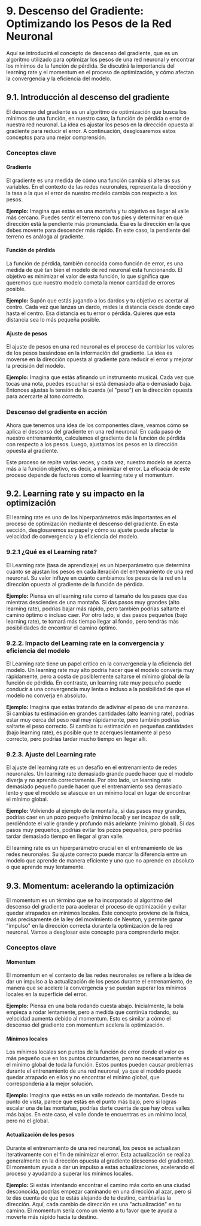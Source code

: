 # 9. Descenso del Gradiente: Optimizando los Pesos de la Red Neuronal
Aquí se introducirá el concepto de descenso del gradiente, que es un algoritmo utilizado para optimizar los pesos de una red neuronal y encontrar los mínimos de la función de pérdida. Se discutirá la importancia del learning rate y el momentum en el proceso de optimización, y cómo afectan la convergencia y la eficiencia del modelo.

## 9.1. Introducción al descenso del gradiente

El descenso del gradiente es un algoritmo de optimización que busca los mínimos de una función, en nuestro caso, la función de pérdida o error de nuestra red neuronal. La idea es ajustar los pesos en la dirección opuesta al gradiente para reducir el error. A continuación, desglosaremos estos conceptos para una mejor comprensión.

### Conceptos clave

#### Gradiente
El gradiente es una medida de cómo una función cambia si alteras sus variables. En el contexto de las redes neuronales, representa la dirección y la tasa a la que el error de nuestro modelo cambia con respecto a los pesos.

**Ejemplo:** Imagina que estás en una montaña y tu objetivo es llegar al valle más cercano. Puedes sentir el terreno con tus pies y determinar en qué dirección está la pendiente más pronunciada. Esa es la dirección en la que debes moverte para descender más rápido. En este caso, la pendiente del terreno es análoga al gradiente.

#### Función de pérdida
La función de pérdida, también conocida como función de error, es una medida de qué tan bien el modelo de red neuronal está funcionando. El objetivo es minimizar el valor de esta función, lo que significa que queremos que nuestro modelo cometa la menor cantidad de errores posible.

**Ejemplo:** Supón que estás jugando a los dardos y tu objetivo es acertar al centro. Cada vez que lanzas un dardo, mides la distancia desde donde cayó hasta el centro. Esa distancia es tu error o pérdida. Quieres que esta distancia sea lo más pequeña posible.

#### Ajuste de pesos
El ajuste de pesos en una red neuronal es el proceso de cambiar los valores de los pesos basándose en la información del gradiente. La idea es moverse en la dirección opuesta al gradiente para reducir el error y mejorar la precisión del modelo.

**Ejemplo:** Imagina que estás afinando un instrumento musical. Cada vez que tocas una nota, puedes escuchar si está demasiado alta o demasiado baja. Entonces ajustas la tensión de la cuerda (el "peso") en la dirección opuesta para acercarte al tono correcto.

### Descenso del gradiente en acción

Ahora que tenemos una idea de los componentes clave, veamos cómo se aplica el descenso del gradiente en una red neuronal. En cada paso de nuestro entrenamiento, calculamos el gradiente de la función de pérdida con respecto a los pesos. Luego, ajustamos los pesos en la dirección opuesta al gradiente.

Este proceso se repite varias veces, y cada vez, nuestro modelo se acerca más a la función objetivo, es decir, a minimizar el error. La eficacia de este proceso depende de factores como el learning rate y el momentum.

## 9.2. Learning rate y su impacto en la optimización

El learning rate es uno de los hiperparámetros más importantes en el proceso de optimización mediante el descenso del gradiente. En esta sección, desglosaremos su papel y cómo su ajuste puede afectar la velocidad de convergencia y la eficiencia del modelo. 

### 9.2.1 ¿Qué es el Learning rate?

El Learning rate (tasa de aprendizaje) es un hiperparámetro que determina cuánto se ajustan los pesos en cada iteración del entrenamiento de una red neuronal. Su valor influye en cuánto cambiamos los pesos de la red en la dirección opuesta al gradiente de la función de pérdida.

**Ejemplo:** Piensa en el learning rate como el tamaño de los pasos que das mientras desciendes de una montaña. Si das pasos muy grandes (alto learning rate), podrías bajar más rápido, pero también podrías saltarte el camino óptimo o incluso caer. Por otro lado, si das pasos pequeños (bajo learning rate), te tomará más tiempo llegar al fondo, pero tendrás más posibilidades de encontrar el camino óptimo.

### 9.2.2. Impacto del Learning rate en la convergencia y eficiencia del modelo

El Learning rate tiene un papel crítico en la convergencia y la eficiencia del modelo. Un learning rate muy alto podría hacer que el modelo converja muy rápidamente, pero a costa de posiblemente saltarse el mínimo global de la función de pérdida. En contraste, un learning rate muy pequeño puede conducir a una convergencia muy lenta o incluso a la posibilidad de que el modelo no converja en absoluto.

**Ejemplo:** Imagina que estás tratando de adivinar el peso de una manzana. Si cambias tu estimación en grandes cantidades (alto learning rate), podrías estar muy cerca del peso real muy rápidamente, pero también podrías saltarte el peso correcto. Si cambias tu estimación en pequeñas cantidades (bajo learning rate), es posible que te acerques lentamente al peso correcto, pero podrías tardar mucho tiempo en llegar allí.

### 9.2.3. Ajuste del Learning rate

El ajuste del learning rate es un desafío en el entrenamiento de redes neuronales. Un learning rate demasiado grande puede hacer que el modelo diverja y no aprenda correctamente. Por otro lado, un learning rate demasiado pequeño puede hacer que el entrenamiento sea demasiado lento y que el modelo se atasque en un mínimo local en lugar de encontrar el mínimo global.

**Ejemplo:** Volviendo al ejemplo de la montaña, si das pasos muy grandes, podrías caer en un pozo pequeño (mínimo local) y ser incapaz de salir, perdiéndote el valle grande y profundo más adelante (mínimo global). Si das pasos muy pequeños, podrías evitar los pozos pequeños, pero podrías tardar demasiado tiempo en llegar al gran valle.

El learning rate es un hiperparámetro crucial en el entrenamiento de las redes neuronales. Su ajuste correcto puede marcar la diferencia entre un modelo que aprende de manera eficiente y uno que no aprende en absoluto o que aprende muy lentamente.

## 9.3. Momentum: acelerando la optimización

El momentum es un término que se ha incorporado al algoritmo del descenso del gradiente para acelerar el proceso de optimización y evitar quedar atrapados en mínimos locales. Este concepto proviene de la física, más precisamente de la ley del movimiento de Newton, y permite ganar "impulso" en la dirección correcta durante la optimización de la red neuronal. Vamos a desglosar este concepto para comprenderlo mejor.

### Conceptos clave

#### Momentum

El momentum en el contexto de las redes neuronales se refiere a la idea de dar un impulso a la actualización de los pesos durante el entrenamiento, de manera que se acelere la convergencia y se puedan superar los mínimos locales en la superficie del error.

**Ejemplo:** Piensa en una bola rodando cuesta abajo. Inicialmente, la bola empieza a rodar lentamente, pero a medida que continúa rodando, su velocidad aumenta debido al momentum. Esto es similar a cómo el descenso del gradiente con momentum acelera la optimización.

#### Mínimos locales

Los mínimos locales son puntos de la función de error donde el valor es más pequeño que en los puntos circundantes, pero no necesariamente es el mínimo global de toda la función. Estos puntos pueden causar problemas durante el entrenamiento de una red neuronal, ya que el modelo puede quedar atrapado en ellos y no encontrar el mínimo global, que correspondería a la mejor solución.

**Ejemplo:** Imagina que estás en un valle rodeado de montañas. Desde tu punto de vista, parece que estás en el punto más bajo, pero si logras escalar una de las montañas, podrías darte cuenta de que hay otros valles más bajos. En este caso, el valle donde te encuentras es un mínimo local, pero no el global.

#### Actualización de los pesos

Durante el entrenamiento de una red neuronal, los pesos se actualizan iterativamente con el fin de minimizar el error. Esta actualización se realiza generalmente en la dirección opuesta al gradiente (descenso del gradiente). El momentum ayuda a dar un impulso a estas actualizaciones, acelerando el proceso y ayudando a superar los mínimos locales.

**Ejemplo:** Si estás intentando encontrar el camino más corto en una ciudad desconocida, podrías empezar caminando en una dirección al azar, pero si te das cuenta de que te estás alejando de tu destino, cambiarías la dirección. Aquí, cada cambio de dirección es una "actualización" en tu camino. El momentum sería como un viento a tu favor que te ayuda a moverte más rápido hacia tu destino.
